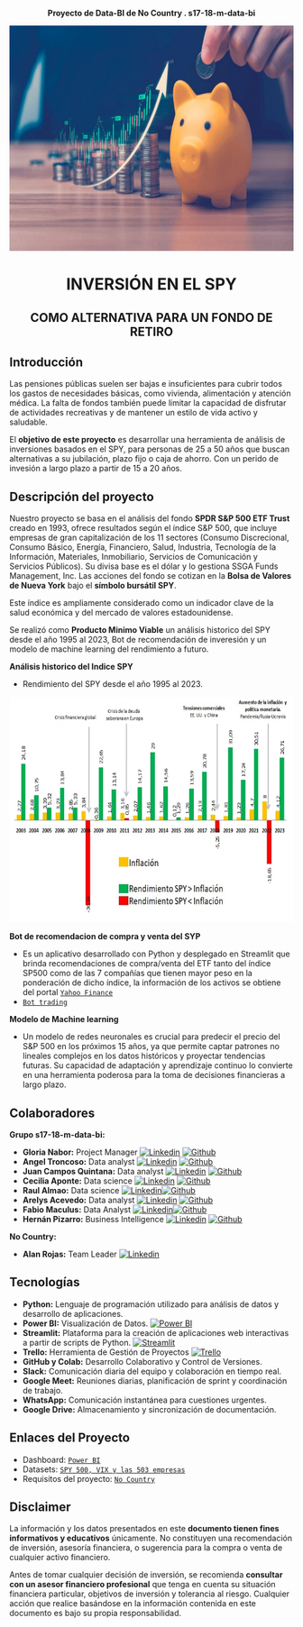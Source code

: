 **<p align="center">Proyecto de Data-BI de No Country . s17-18-m-data-bi</p>**

<img src="Imagenes\SP500.jpg" width="1010" height="400">

#  **<p align="center">INVERSIÓN EN EL SPY</p>** 
##  **<p align="center">COMO ALTERNATIVA PARA UN FONDO DE RETIRO</p>**

## Introducción
Las pensiones públicas suelen ser bajas e insuficientes para cubrir todos los gastos de necesidades básicas, como vivienda, alimentación y atención médica. La falta de fondos también puede limitar la capacidad de disfrutar de actividades recreativas y de mantener un estilo de vida activo y saludable.

El **objetivo de este proyecto** es desarrollar una herramienta de análisis de inversiones basados en el SPY, para personas de 25 a 50 años que buscan alternativas a su jubilación, plazo fijo o caja de ahorro. Con un perido de invesión a largo plazo a partir de 15 a 20 años.

## Descripción del proyecto
Nuestro proyecto se basa en el análisis del fondo **SPDR S&P 500 ETF Trust** creado en 1993, ofrece resultados según el índice S&P 500, que incluye empresas de gran capitalización de los 11 sectores (Consumo Discrecional, Consumo Básico, Energía, Financiero, Salud, Industria, Tecnología de la Información, Materiales, Inmobiliario, Servicios de Comunicación y Servicios Públicos). Su divisa base es el dólar y lo gestiona SSGA Funds Management, Inc. Las acciones del fondo se cotizan en la **Bolsa de Valores de Nueva York** bajo el **símbolo bursátil SPY**.

Este índice es ampliamente considerado como un indicador clave de la salud económica y del mercado de valores estadounidense.


Se realizó como **Producto Minimo Viable** un análisis historico del SPY desde el año 1995 al 2023, Bot de recomendación de inveresión y un modelo de machine learning del rendimiento a futuro.

**Análisis historico del Indice SPY**
- Rendimiento del SPY desde el año 1995 al 2023.
<img src="Imagenes\spy95_23.jpg" width="1010" height="400">

**Bot de recomendacion de compra y venta del SYP**
- Es un aplicativo desarrollado con Python y desplegado en Streamlit que brinda recomendaciones de compra/venta del ETF tanto del índice SP500 como de las 7 compañías que tienen mayor peso en la ponderación de dicho índice, la información de los activos se obtiene del portal [`Yahoo Finance`](https://finance.yahoo.com/)
- [`Bot trading`](https://robot-trading.streamlit.app/)
 
**Modelo de Machine learning**
- Un modelo de redes neuronales es crucial para predecir el precio del S&P 500 en los próximos 15 años, ya que permite captar patrones no lineales complejos en los datos históricos y proyectar tendencias futuras. Su capacidad de adaptación y aprendizaje continuo lo convierte en una herramienta poderosa para la toma de decisiones financieras a largo plazo.

## Colaboradores

**Grupo s17-18-m-data-bi:**
  - **Gloria Nabor:**  Project Manager [![`Linkedin`](https://img.shields.io/badge/LinkedIn-0077B5?logo=linkedin&logoColor=white)](https://www.linkedin.com/in/gloria-nabor/) [![`Github`](https://img.shields.io/badge/GitHub-100000?logo=github&logoColor=white)](http://github.com/Gloria-Nabor)
  - **Angel Troncoso:** Data analyst [![`Linkedin`](https://img.shields.io/badge/LinkedIn-0077B5?logo=linkedin&logoColor=white)](www.linkedin.com/in/angeltroncoso) [![`Github`](https://img.shields.io/badge/GitHub-100000?logo=github&logoColor=white)](https://github.com/AngelTroncoso)
  - **Juan Campos Quintana:** Data analyst [![`Linkedin`](https://img.shields.io/badge/LinkedIn-0077B5?logo=linkedin&logoColor=white)](https://www.linkedin.com/in/jumacaq/) [![`Github`](https://img.shields.io/badge/GitHub-100000?logo=github&logoColor=white)](http://github.com/jumacaq)
  - **Cecilia Aponte:** Data science [![`Linkedin`](https://img.shields.io/badge/LinkedIn-0077B5?logo=linkedin&logoColor=white)](https://www.linkedin.com/in/ceci-aponte-data/) [![`Github`](https://img.shields.io/badge/GitHub-100000?logo=github&logoColor=white)](https://github.com/CCAponte)
  - **Raul Almao:** Data science [![`Linkedin`](https://img.shields.io/badge/LinkedIn-0077B5?logo=linkedin&logoColor=white)](https://www.linkedin.com/in/ralmao/)[![`Github`](https://img.shields.io/badge/GitHub-100000?logo=github&logoColor=white)](https://github.com/Ralmao)
  - **Arelys Acevedo:**  Data analyst [![`Linkedin`](https://img.shields.io/badge/LinkedIn-0077B5?logo=linkedin&logoColor=white)](https://www.linkedin.com/in/arelys-acevedo/) [![`Github`](https://img.shields.io/badge/GitHub-100000?logo=github&logoColor=white)](http://github.com/acad2018)
  - **Fabio Maculus:** Data Analyst [![`Linkedin`](https://img.shields.io/badge/LinkedIn-0077B5?logo=linkedin&logoColor=white)](https://www.linkedin.com/in/fabio-maculus-data-analyst/)[![`Github`](https://img.shields.io/badge/GitHub-100000?logo=github&logoColor=white)](https://github.com/Macu-Data)
  - **Hernán Pizarro:** Business Intelligence [![`Linkedin`](https://img.shields.io/badge/LinkedIn-0077B5?logo=linkedin&logoColor=white)](https://www.linkedin.com/in/hern%C3%A1n-pizarro-683679268/) [![`Github`](https://img.shields.io/badge/GitHub-100000?logo=github&logoColor=white)](http://github.com/Hern4nOckham) 

**No Country:**
 - **Alan Rojas:** Team Leader [![`Linkedin`](https://img.shields.io/badge/LinkedIn-0077B5?logo=linkedin&logoColor=white)](https://www.linkedin.com/in/alan-rojas-polanco-97a4b5291/)


## Tecnologías
- **Python:** Lenguaje de programación utilizado para análisis de datos y desarrollo de aplicaciones.
- **Power BI:** Visualización de Datos. [![Power BI](https://img.shields.io/badge/Power_BI-F2C811?logo=power-bi&logoColor=white)](https://app.powerbi.com/view?r=eyJrIjoiYTIwYTRiYTEtNTgyMi00ZGVhLThlMzEtYmI4NDk5MzQ1ZDI1IiwidCI6IjEwYWE5MTJkLTJjNzYtNGI5YS1iZmI2LWJkNGQ0Nzk5MTUwNiIsImMiOjR9&pageName=9a9665ed52580701a34c)
- **Streamlit:**  Plataforma para la creación de aplicaciones web interactivas a partir de scripts de Python. [![Streamlit](https://img.shields.io/badge/Streamlit-FF4B4B?logo=streamlit&logoColor=white)](https://robot-trading.streamlit.app/)
- **Trello:** Herramienta de Gestión de Proyectos [![Trello](https://img.shields.io/badge/Trello-0079BF?logo=trello&logoColor=white)](https://trello.com/invite/b/66cd3c02fac81073b6752532/ATTI1258aad3b3bb787408fc3314244223832BFE00CD/s17-18-m-data-bi)
- **GitHub y Colab:** Desarrollo Colaborativo y Control de Versiones. 
- **Slack:** Comunicación diaria del equipo y colaboración en tiempo real.
- **Google Meet:** Reuniones diarias, planificación de sprint y coordinación de trabajo.
- **WhatsApp:** Comunicación instantánea para cuestiones urgentes.
- **Google Drive:** Almacenamiento y sincronización de documentación.


## Enlaces del Proyecto
- Dashboard: [`Power BI`](https://app.powerbi.com/view?r=eyJrIjoiYTIwYTRiYTEtNTgyMi00ZGVhLThlMzEtYmI4NDk5MzQ1ZDI1IiwidCI6IjEwYWE5MTJkLTJjNzYtNGI5YS1iZmI2LWJkNGQ0Nzk5MTUwNiIsImMiOjR9&pageName=9a9665ed52580701a34c)
- Datasets: [`SPY 500, VIX y las 503 empresas`](https://finance.yahoo.com/)
- Requisitos del proyecto: [`No Country`](https://drive.google.com/drive/folders/1kH9YZNrl84T8EldJYO_1q81jJXVeh6aq)

##  Disclaimer

La información y los datos presentados en este **documento tienen fines informativos y educativos** únicamente. No constituyen una recomendación de inversión, asesoría financiera, o sugerencia para la compra o venta de cualquier activo financiero. 

Antes de tomar cualquier decisión de inversión, se recomienda **consultar con un asesor financiero profesional** que tenga en cuenta su situación financiera particular, objetivos de inversión y tolerancia al riesgo. Cualquier acción que realice basándose en la información contenida en este documento es bajo su propia responsabilidad.
